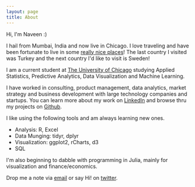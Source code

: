 ```yaml
---
layout: page
title: About
---
```


Hi, I'm Naveen :)

I hail from Mumbai, India and now live in Chicago. I love traveling and have been fortunate to live in some [really nice places](http://nav33n.tumblr.com)! The last country I visited was Turkey and the next country I'd like to visit is Sweden!

I am a current student at [The University of Chicago]((https://grahamschool.uchicago.edu/credit/master-science-analytics/index)) studying Applied Statistics, Predictive Analytics, Data Visualization and Machine Learning.

I have worked in consulting, product management, data analytics, market strategy and business development with large technology companies and startups. You can learn more about my work on [LinkedIn](http://linkd.in/nvenkataraman1) and browse thru my projects on [Github](https://github.com/nvenkataraman1).

I like using the following tools and am always learning new ones.

* Analysis: R, Excel
* Data Munging: tidyr, dplyr
* Visualization: ggplot2, rCharts, d3
* SQL

I'm also beginning to dabble with programming in Julia, mainly for visualization and finance/economics.

Drop me a note via [email](mailto:narayanan@uchicago.edu) or say Hi! on [twitter](https://www.twitter.com/nvenkataraman1).